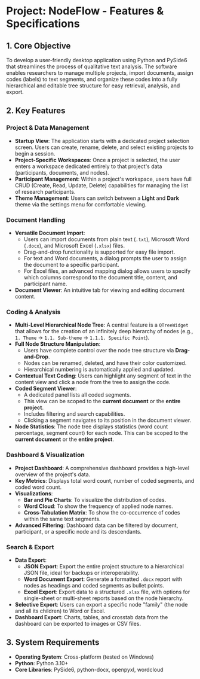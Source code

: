 # Project: NodeFlow - Features & Specifications

## 1. Core Objective

To develop a user-friendly desktop application using Python and PySide6 that streamlines the process of qualitative text analysis. The software enables researchers to manage multiple projects, import documents, assign codes (labels) to text segments, and organize these codes into a fully hierarchical and editable tree structure for easy retrieval, analysis, and export.

## 2. Key Features

### Project & Data Management

* **Startup View**: The application starts with a dedicated project selection screen. Users can create, rename, delete, and select existing projects to begin a session.
* **Project-Specific Workspaces**: Once a project is selected, the user enters a workspace dedicated entirely to that project's data (participants, documents, and nodes).
* **Participant Management**: Within a project's workspace, users have full CRUD (Create, Read, Update, Delete) capabilities for managing the list of research participants.
* **Theme Management**: Users can switch between a **Light** and **Dark** theme via the settings menu for comfortable viewing.

### Document Handling

* **Versatile Document Import**:
    * Users can import documents from plain text (`.txt`), Microsoft Word (`.docx`), and Microsoft Excel (`.xlsx`) files.
    * Drag-and-drop functionality is supported for easy file import.
    * For text and Word documents, a dialog prompts the user to assign the document to a specific participant.
    * For Excel files, an advanced mapping dialog allows users to specify which columns correspond to the document title, content, and participant name.
* **Document Viewer**: An intuitive tab for viewing and editing document content.

### Coding & Analysis

* **Multi-Level Hierarchical Node Tree**: A central feature is a `QTreeWidget` that allows for the creation of an infinitely deep hierarchy of nodes (e.g., `1. Theme` -> `1.1. Sub-theme` -> `1.1.1. Specific Point`).
* **Full Node Structure Manipulation**:
    * Users have complete control over the node tree structure via **Drag-and-Drop**.
    * Nodes can be renamed, deleted, and have their color customized.
    * Hierarchical numbering is automatically applied and updated.
* **Contextual Text Coding**: Users can highlight any segment of text in the content view and click a node from the tree to assign the code.
* **Coded Segment Viewer**:
    * A dedicated panel lists all coded segments.
    * This view can be scoped to the **current document** or the **entire project**.
    * Includes filtering and search capabilities.
    * Clicking a segment navigates to its position in the document viewer.
* **Node Statistics**: The node tree displays statistics (word count percentage, segment count) for each node. This can be scoped to the **current document** or the **entire project**.

### Dashboard & Visualization

* **Project Dashboard**: A comprehensive dashboard provides a high-level overview of the project's data.
* **Key Metrics**: Displays total word count, number of coded segments, and coded word count.
* **Visualizations**:
    * **Bar and Pie Charts**: To visualize the distribution of codes.
    * **Word Cloud**: To show the frequency of applied node names.
    * **Cross-Tabulation Matrix**: To show the co-occurrence of codes within the same text segments.
* **Advanced Filtering**: Dashboard data can be filtered by document, participant, or a specific node and its descendants.

### Search & Export

* **Data Export**:
    * **JSON Export**: Export the entire project structure to a hierarchical JSON file, ideal for backups or interoperability.
    * **Word Document Export**: Generate a formatted `.docx` report with nodes as headings and coded segments as bullet points.
    * **Excel Export**: Export data to a structured `.xlsx` file, with options for single-sheet or multi-sheet reports based on the node hierarchy.
* **Selective Export**: Users can export a specific node "family" (the node and all its children) to Word or Excel.
* **Dashboard Export**: Charts, tables, and crosstab data from the dashboard can be exported to images or CSV files.

## 3. System Requirements

* **Operating System**: Cross-platform (tested on Windows)
* **Python**: Python 3.10+
* **Core Libraries**: PySide6, python-docx, openpyxl, wordcloud
